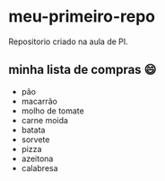 # meu-primeiro-repo
Repositorio criado na aula de PI.

## minha lista de compras :smile:
- pão
- macarrão
- molho de tomate
- carne moida
- batata
- sorvete
- pizza
- azeitona
- calabresa